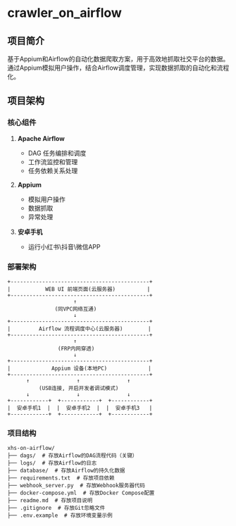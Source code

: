 # crawler_on_airflow

## 项目简介

基于Appium和Airflow的自动化数据爬取方案，用于高效地抓取社交平台的数据。通过Appium模拟用户操作，结合Airflow调度管理，实现数据抓取的自动化和流程化。

## 项目架构

### 核心组件

1. **Apache Airflow**
   - DAG 任务编排和调度
   - 工作流监控和管理
   - 任务依赖关系处理

2. **Appium**
   - 模拟用户操作
   - 数据抓取
   - 异常处理

3. **安卓手机**
   - 运行小红书\抖音\微信APP

### 部署架构

```
+--------------------------------------------+
|           WEB UI 前端页面(云服务器)          |
+--------------------------------------------+
                     ↑
               (同VPC网络互通)
                     ↓
+--------------------------------------------+
|         Airflow 流程调度中心(云服务器)        |
+--------------------------------------------+
                     ↑
                (FRP内网穿透)
                     ↓
+--------------------------------------------+
|             Appium 设备(本地PC)             |
+--------------------------------------------+
      ↑               ↑               ↑
          (USB连接, 开启开发者调试模式)
      ↓               ↓               ↓
+------------+  +------------+  +------------+
|  安卓手机1  |  |  安卓手机2  |  |  安卓手机3   |
+------------+  +------------+  +------------+
```

### 项目结构

```
xhs-on-airflow/
├── dags/  # 存放Airflow的DAG流程代码（关键）
├── logs/  # 存放Airflow的日志
├── database/  # 存放Airflow的持久化数据
├── requirements.txt  # 存放项目依赖
├── webhook_server.py  # 存放Webhook服务器代码
├── docker-compose.yml  # 存放Docker Compose配置
├── readme.md  # 存放项目说明
├── .gitignore  # 存放Git忽略文件
├── .env.example  # 存放环境变量示例
```
